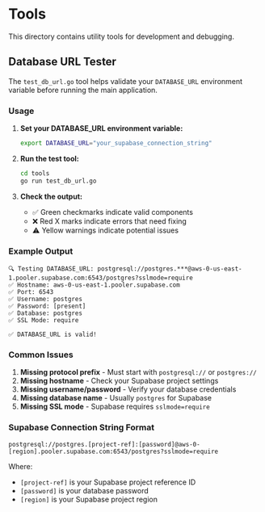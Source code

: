 # Tools

This directory contains utility tools for development and debugging.

## Database URL Tester

The `test_db_url.go` tool helps validate your `DATABASE_URL` environment variable before running the main application.

### Usage

1. **Set your DATABASE_URL environment variable:**
   ```bash
   export DATABASE_URL="your_supabase_connection_string"
   ```

2. **Run the test tool:**
   ```bash
   cd tools
   go run test_db_url.go
   ```

3. **Check the output:**
   - ✅ Green checkmarks indicate valid components
   - ❌ Red X marks indicate errors that need fixing
   - ⚠️ Yellow warnings indicate potential issues

### Example Output

```
🔍 Testing DATABASE_URL: postgresql://postgres.***@aws-0-us-east-1.pooler.supabase.com:6543/postgres?sslmode=require
✅ Hostname: aws-0-us-east-1.pooler.supabase.com
✅ Port: 6543
✅ Username: postgres
✅ Password: [present]
✅ Database: postgres
✅ SSL Mode: require

✅ DATABASE_URL is valid!
```

### Common Issues

1. **Missing protocol prefix** - Must start with `postgresql://` or `postgres://`
2. **Missing hostname** - Check your Supabase project settings
3. **Missing username/password** - Verify your database credentials
4. **Missing database name** - Usually `postgres` for Supabase
5. **Missing SSL mode** - Supabase requires `sslmode=require`

### Supabase Connection String Format

```
postgresql://postgres.[project-ref]:[password]@aws-0-[region].pooler.supabase.com:6543/postgres?sslmode=require
```

Where:
- `[project-ref]` is your Supabase project reference ID
- `[password]` is your database password
- `[region]` is your Supabase project region
